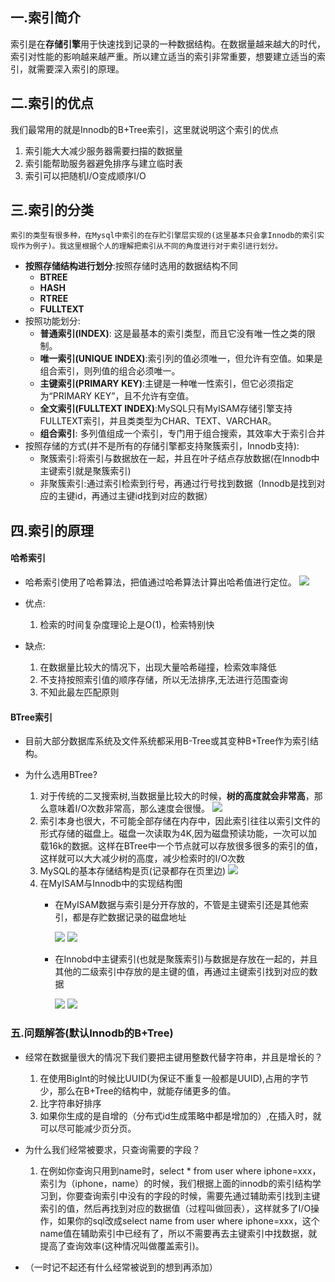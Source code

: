 ## 一.索引简介
索引是在**存储引擎**用于快速找到记录的一种数据结构。在数据量越来越大的时代，索引对性能的影响越来越严重。所以建立适当的索引非常重要，想要建立适当的索引，就需要深入索引的原理。

## 二.索引的优点
   我们最常用的就是Innodb的B+Tree索引，这里就说明这个索引的优点

1. 索引能大大减少服务器需要扫描的数据量
2. 索引能帮助服务器避免排序与建立临时表
3. 索引可以把随机I/O变成顺序I/O

## 三.索引的分类
    索引的类型有很多种，在Mysql中索引的在存贮引擎层实现的(这里基本只会拿Innodb的索引实现作为例子)。我这里根据个人的理解把索引从不同的角度进行对于索引进行划分。
- **按照存储结构进行划分**:按照存储时选用的数据结构不同
  - **BTREE**
  - **HASH**
  - **RTREE**
  - **FULLTEXT**
- 按照功能划分:
  - **普通索引(INDEX)**: 这是最基本的索引类型，而且它没有唯一性之类的限制。
  - **唯一索引(UNIQUE INDEX)**:索引列的值必须唯一，但允许有空值。如果是组合索引，则列值的组合必须唯一。
  - **主键索引(PRIMARY KEY)**:主键是一种唯一性索引，但它必须指定为“PRIMARY KEY”，且不允许有空值。
  - **全文索引(FULLTEXT INDEX)**:MySQL只有MyISAM存储引擎支持FULLTEXT索引，并且类类型为CHAR、TEXT、VARCHAR。
  - **组合索引**: 多列值组成一个索引，专门用于组合搜索，其效率大于索引合并
- 按照存储的方式(并不是所有的存储引擎都支持聚簇索引，Innodb支持):
  - 聚簇索引:将索引与数据放在一起，并且在叶子结点存放数据(在Innodb中主键索引就是聚簇索引)
  - 非聚簇索引:通过索引检索到行号，再通过行号找到数据（Innodb是找到对应的主键id，再通过主键id找到对应的数据）
## 四.索引的原理
#### 哈希索引
   - 哈希索引使用了哈希算法，把值通过哈希算法计算出哈希值进行定位。
    ![](../../image/哈希索引.jpg)

   - 优点:
        1. 检索的时间复杂度理论上是O(1)，检索特别快
   - 缺点:
        1. 在数据量比较大的情况下，出现大量哈希碰撞，检索效率降低
        2. 不支持按照索引值的顺序存储，所以无法排序,无法进行范围查询
        3. 不知此最左匹配原则

#### BTree索引
   - 目前大部分数据库系统及文件系统都采用B-Tree或其变种B+Tree作为索引结构。


- 为什么选用BTree?

  1. 对于传统的二叉搜索树,当数据量比较大的时候，**树的高度就会非常高**，那么意味着I/O次数非常高，那么速度会很慢。
     ![](../../image/二叉搜索树.jpg)
  2. 索引本身也很大，不可能全部存储在内存中，因此索引往往以索引文件的形式存储的磁盘上。磁盘一次读取为4K,因为磁盘预读功能，一次可以加载16k的数据。这样在BTree中一个节点就可以存放很多很多的索引的值，这样就可以大大减少树的高度，减少检索时的I/O次数
  3. MySQL的基本存储结构是页(记录都存在页里边)
     ![](../../image/页结构.jpg)
  4. 在MyISAM与Innodb中的实现结构图
      - 在MyISAM数据与索引是分开存放的，不管是主键索引还是其他索引，都是存贮数据记录的磁盘地址   
      
         ![](../../image/myisam.png)
         ![](../../image/myisam2.png)  
      - 在Innobd中主键索引(也就是聚簇索引)与数据是存放在一起的，并且其他的二级索引中存放的是主键的值，再通过主键索引找到对应的数据   
      
         ![](../../image/innodb1.png)
         ![](../../image/innodb2.png)

### 五.问题解答(默认Innodb的B+Tree)
 - 经常在数据量很大的情况下我们要把主键用整数代替字符串，并且是增长的？
    1. 在使用BigInt的时候比UUID(为保证不重复一般都是UUID),占用的字节少，那么在B+Tree的结构中，就能存储更多的值。
    2. 比字符串好排序
    3. 如果你生成的是自增的（分布式id生成策略中都是增加的）,在插入时，就可以尽可能减少页分页。

- 为什么我们经常被要求，只查询需要的字段？
    1. 在例如你查询只用到name时，select * from user where iphone=xxx，索引为（iphone，name）的时候，我们根据上面的innodb的索引结构学习到，你要查询索引中没有的字段的时候，需要先通过辅助索引找到主键索引的值，然后再找到对应的数据值（过程叫做回表），这样就多了I/O操作，如果你的sql改成select name from user where iphone=xxx，这个name值在辅助索引中已经有了，所以不需要再去主键索引中找数据，就提高了查询效率(这种情况叫做覆盖索引)。
- （一时记不起还有什么经常被说到的想到再添加）



